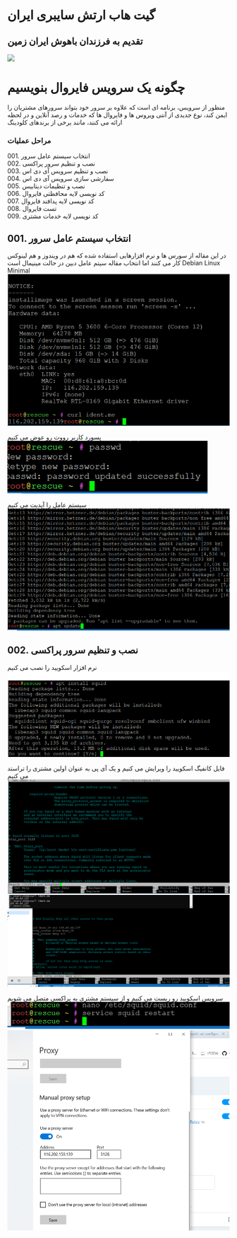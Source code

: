 <h1>گیت هاب ارتش سایبری ایران</h1>
<h2>تقدیم به فرزندان باهوش ایران زمین</h2>
<img src="https://github.com/dewebdes/Iranian-Cyber-Army/blob/master/snort/snorty/1024b.jpg" />
<h1>چگونه یک سرویس فایروال بنویسیم</h1>

<p>
منظور از سرویس، برنامه ای است که علاوه بر سرور خود بتواند سرورهای مشتریان را ایمن کند، نوع جدیدی از آنتی ویروس ها و فایروال ها 
 که خدمات و رصد آنلاین و در لحظه ارائه می کنند، مانند برخی از برندهای کلودینگ
</p>  
<h3>مراحل عملیات</h3>
<p>
001. انتخاب سیستم عامل سرور
<br>
002. نصب و تنظیم سرور پراکسی
<br>
003. نصب و تنظیم سرویس آی دی اس
<br>
004. سفارشی سازی سرویس آی دی اس
<br>
005. نصب و تنظیمات دیتابیس
<br>
006. کد نویسی لایه محافظتی فایروال
<br>
007. کد نویسی لایه پدافند فایروال
<br>
008. تست فایروال
<br>
009. کد نویسی لایه خدمات مشتری
<p>
 
<h2>
001. انتخاب سیستم عامل سرور
</h2>
<p>
در این مقاله از سورس ها و نرم افزارهایی استفاده شده که هم  در ویندوز و هم لینوکس کار می کنند اما انتخاب 
مقاله سیتم عامل دبین در حالت مینیمال است
Debian Linux Minimal
 <br>
<img src='https://github.com/dewebdes/fereng/blob/master/hub/001.PNG' />
 
<p>
پسورد کاربر رووت رو عوض می کنیم
<br>
<img src='https://github.com/dewebdes/fereng/blob/master/hub/002.PNG' />
</p>

<p>
سیستم عامل را آپدیت می کنیم
<br>
<img src='https://github.com/dewebdes/fereng/blob/master/hub/004.PNG' />
</p>

<h2>
002. نصب و تنظیم سرور پراکسی
</h2>

<p>
نرم افزار اسکویید را نصب می کنیم
<br>
<img src='https://github.com/dewebdes/fereng/blob/master/hub/005.PNG' />
</p>

<p>
فایل کانفیگ اسکویید را ویرایش می کنیم و یک آی پی به عنوان اولین مشتری را تراستد می کنیم
<br>
<img src='https://github.com/dewebdes/fereng/blob/master/hub/006.PNG' />
<img src='https://github.com/dewebdes/fereng/blob/master/hub/007.PNG' />
</p>

<p>
سرویس اسکویید رو ریست می کنیم و از سیستم مشتری به پراکسی متصل می شویم
<br>
<img src='https://github.com/dewebdes/fereng/blob/master/hub/008.PNG' />
<img src='https://github.com/dewebdes/fereng/blob/master/hub/009.PNG' />
</p>
  
